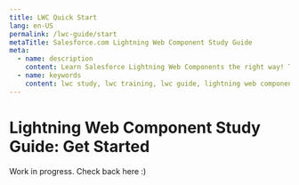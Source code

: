 ```yaml
---
title: LWC Quick Start
lang: en-US
permalink: /lwc-guide/start
metaTitle: Salesforce.com Lightning Web Component Study Guide
meta:
  - name: description
    content: Learn Salesforce Lightning Web Components the right way! The goal is to make this guide as practical as possible, point to some great resources, and ensure y'all have a wonderful time learning new things.
  - name: keywords
    content: lwc study, lwc training, lwc guide, lightning web component training
---
```


# Lightning Web Component Study Guide: Get Started

Work in progress. Check back here :)
